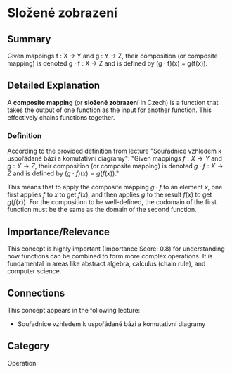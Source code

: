 # Složené zobrazení

## Summary
Given mappings f : X -> Y and g : Y -> Z, their composition (or composite mapping) is denoted g · f : X -> Z and is defined by (g · f)(x) = g(f(x)).

## Detailed Explanation
A **composite mapping** (or **složené zobrazení** in Czech) is a function that takes the output of one function as the input for another function. This effectively chains functions together.

### Definition
According to the provided definition from lecture "Souřadnice vzhledem k uspořádané bázi a komutativní diagramy":
"Given mappings $f : X \rightarrow Y$ and $g : Y \rightarrow Z$, their composition (or composite mapping) is denoted $g \cdot f : X \rightarrow Z$ and is defined by $(g \cdot f)(x) = g(f(x))$."

This means that to apply the composite mapping $g \cdot f$ to an element $x$, one first applies $f$ to $x$ to get $f(x)$, and then applies $g$ to the result $f(x)$ to get $g(f(x))$. For the composition to be well-defined, the codomain of the first function must be the same as the domain of the second function.

## Importance/Relevance
This concept is highly important (Importance Score: 0.8) for understanding how functions can be combined to form more complex operations. It is fundamental in areas like abstract algebra, calculus (chain rule), and computer science.

## Connections
This concept appears in the following lecture:
*   Souřadnice vzhledem k uspořádané bázi a komutativní diagramy

## Category
Operation